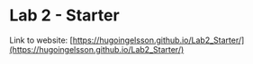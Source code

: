 # Lab 2 - Starter

Link to website: [https://hugoingelsson.github.io/Lab2_Starter/](https://hugoingelsson.github.io/Lab2_Starter/)